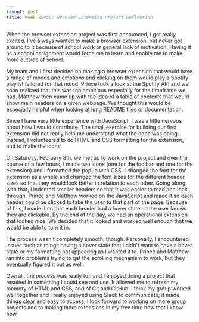 ```yaml
---
layout: post
title: Week 2&#58; Browser Extension Project Reflection
---
```


<!-- -->

When the browser extension project was first announced, I got really excited. I've always wanted to make a browser extension, but never got around to it because of school work or general lack of motivation. Having it as a school assignment would force me to learn and enable me to make more outside of school.

My team and I first decided on making a browser extension that would have a range of moods and emotions and clicking on them would play a Spotify playlist tailored for that mood. Prince took a look at the Spotify API and we soon realized that this was too ambitious especially for the timeframe we had. Matthew then came up with the idea of a table of contents that would show main headers on a given webpage. We thought this would be especially helpful when looking at long README files or documentation.

Since I have very little experience with JavaScript, I was a little nervous about how I would contribute. The small exercise for building our first extension did not really help me understand what the code was doing. Instead, I volunteered to do HTML and CSS formatting for the extension, and to make the icons.

On Saturday, February 8th, we met up to work on the project and over the course of a few hours, I made two icons (one for the toolbar and one for the extension) and I formatted the popup with CSS. I changed the font for the extension as a whole and changed the font sizes for the different header sizes so that they would look better in relation to each other. Going along with that, I indented smaller headers so that it was easier to read and look through. Prince and Matthew worked on the JavaScript and made it so each header could be clicked to take the user to that part of the page. Because of this, I made it so that each header had a hover state so the user knows they are clickable. By the end of the day, we had an operational extension that looked nice. We decided that it looked and worked well enough that we would be able to turn it in.

The process wasn't completely smooth, though. Personally, I encountered issues such as things having a hover state that I didn't want to have a hover state or my formatting not appearing as I wanted it to. Prince and Matthew ran into problems trying to get the scrolling mechanism to work, but they eventually figured it out as well.

Overall, the process was really fun and I enjoyed doing a project that resulted in something I could see and use. It allowed me to refresh my memory of HTML and CSS, and of Git and GitHub. I think my group worked well together and I really enjoyed using Slack to communicate; it made things clear and easy to access. I look forward to working on more group projects and to making more extensions in my free time now that I know how.
